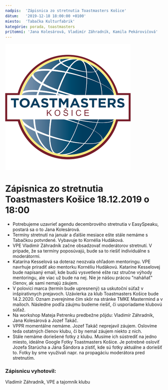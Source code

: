 ```yaml
---
nadpis:  'Zápisnica zo stretnutia Toastmasters Košice'
dátum:   '2019-12-18 18:00:00 +0100'
miesto:  'Tabačka Kulturfabrik'
kategórie: porada, toastmasters
prítomní: 'Jana Kolesárová, Vladimír Záhradník, Kamila Pekárovičová'
---
```


![alt text][logo]
# Zápisnica zo stretnutia Toastmasters Košice 18.12.2019 o 18:00
- Potrebujeme uzavrieť agendu decembrového stretnutia v EasySpeaku, postará sa o to Jana Kolesárová.
- Termíny stretnutí na január a ďalšie mesiace ešte stále nemáme s Tabačkou potvrdené. Vybavuje to Kornélia Hudáková.
- VPE Vladimír Záhradník začne obsadzovať moderátorov stretnutí. V prípade, že sa termíny poposúvajú, bude sa to riešiť individuálne s moderátormi.
- Katarína Kesselová sa doteraz neozvala ohľadom mentoringu. VPE navrhuje priradiť ako mentorku Kornéliu Hudákovú. Kataríne Kesselovej bude napísaný email, kde budú vysvetlené ešte raz stručne výhody mentoringu, ale viac už bude na nej. Nie je nášou prácou "naháňať" členov, ak sami nemajú záujem.
- V polovici marca (termín bude upresnený) sa uskutoční súťaž v inšpiratívnych prejavoch. Uzávierka za klub Toastmasters Košice bude 14.2.2020. Oznam zverejníme čím skôr na stránke TMKE Mastermind a v mailoch. Následne podľa záujmu budeme riešiť, či usporiadame klubovú súťaž.
- Na workshop Mateja Petrenku predbežne pôjdu: Vladimír Záhradník, Jana Kolesárová a Jozef Takáč.
- VPPR momentálne nemáme. Jozef Takáč neprejavil záujem. Oslovíme teda ostatných členov klubu, či by nemal záujem niekto z nich.
- Stále nemáme doriešené fotky z klubu. Musíme ich sústrediť na jedno miesto, ideálne Google Fotky Toastmasters Košice. Je potrebné osloviť Jozefa Starúcha a Jána Šándora a zistiť, kde sú fotky aktuálne a doriešiť to. Fotky by sme využívali napr. na propagáciu moderátora pred stretnutím.

### Zápisnicu vyhotovil:
Vladimír Záhradník,
VPE a tajomník klubu

[logo]: https://github.com/toastmasters-kosice/graficke-podklady/raw/master/Log%C3%A1/%C5%A0tandardn%C3%A9%20zmen%C5%A1en%C3%A9%20logo%20TMKE.png "Logo Toastmasters Košice"
